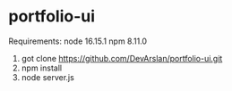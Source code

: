 # portfolio-ui

Requirements:
node 16.15.1
npm 8.11.0

1. got clone https://github.com/DevArslan/portfolio-ui.git
2. npm install
3. node server.js
